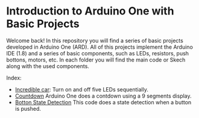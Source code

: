 # Introduction to Arduino One with Basic Projects

Welcome back! In this repository you will find a series of basic projects developed in Arduino One (ARD). All of this projects implement the Arduino IDE (1.8) and a series of basic components, such as LEDs, resistors, push bottons, motors, etc. In each folder you will find the main code or Skech along with the used components. 

Index: 
* [Incredible car](https://github.com/AlanAmaro13/Arduino_Basic_Projects/blob/main/Auto_Increible.ino): Turn on and off five LEDs sequentially.
* [Countdown](https://github.com/AlanAmaro13/Arduino_Basic_Projects/blob/main/Countdown_9_Segments_Display.ino) Arduino One does a contdown using a 9 segments display.
* [Botton State Detection](https://github.com/AlanAmaro13/Arduino_Basic_Projects/blob/main/Botton_State_Detection.ino) This code does a state detection when a button is pushed.
